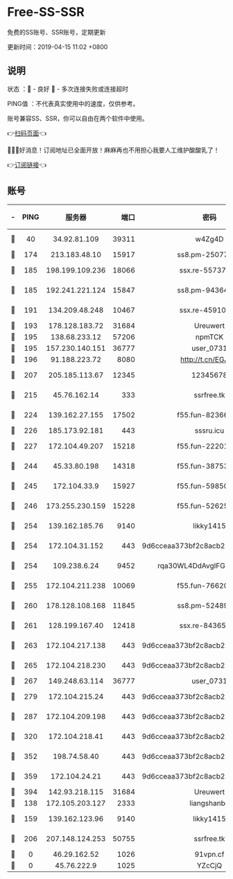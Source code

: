 # Free-SS-SSR

免费的SS账号、SSR账号，定期更新

更新时间：2019-04-15 11:02 +0800

## 说明

状态     ：🙂 - 良好 🙁 - 多次连接失败或连接超时

PING值   ：不代表真实使用中的速度，仅供参考。

账号兼容SS、SSR，你可以自由在两个软件中使用。

👉[扫码页面](https://liesauer.github.io/Free-SS-SSR/)👈

🎉🎉🎉好消息！订阅地址已全面开放！麻麻再也不用担心我要人工维护酸酸乳了！

👉[订阅链接](https://www.liesauer.net/yogurt/subscribe?ACCESS_TOKEN=DAYxR3mMaZAsaqUb)👈

## 账号

|-|PING|服务器|端口|密码|加密方式|区域|
|:----:|:----:|:-----:|-----:|:----:|:----:|:----:|
|🙂|40|34.92.81.109|39311|w4Zg4D|chacha20-ietf|US|
|🙂|174|213.183.48.10|15917|ss8.pm-25077402|rc4-md5|RU|
|🙂|185|198.199.109.236|18066|ssx.re-55737292|aes-256-cfb|US|
|🙂|185|192.241.221.124|15847|ss8.pm-94364968|aes-256-cfb|US|
|🙂|191|134.209.48.248|10467|ssx.re-45910781|aes-256-cfb|US|
|🙂|193|178.128.183.72|31684|Ureuwert|chacha20|US|
|🙂|195|138.68.233.12|57206|npmTCK|rc4-md5|US|
|🙂|195|157.230.140.151|36777|user_0731|chacha20|US|
|🙂|196|91.188.223.72|8080|http://t.cn/EGJIyrl|rc4-md5|RU|
|🙂|207|205.185.113.67|12345|12345678|aes-256-cfb|US|
|🙂|215|45.76.162.14|333|ssrfree.tk|aes-256-cfb|SG|
|🙂|224|139.162.27.155|17502|f55.fun-82366923|aes-256-cfb|SG|
|🙂|226|185.173.92.181|443|sssru.icu|rc4-md5|RU|
|🙂|227|172.104.49.207|15218|f55.fun-22201958|aes-256-cfb|SG|
|🙂|244|45.33.80.198|14318|f55.fun-38753180|aes-256-cfb|US|
|🙂|245|172.104.33.9|15927|f55.fun-59850834|aes-256-cfb|SG|
|🙂|246|173.255.230.159|15228|f55.fun-52625062|aes-256-cfb|US|
|🙂|254|139.162.185.76|9140|likky1415|aes-256-cfb|DE|
|🙂|254|172.104.31.152|443|9d6cceaa373bf2c8acb22e60b6a58be6|aes-256-cfb|US|
|🙂|254|109.238.6.24|9452|rqa30WL4DdAvgIFG6Fs3znzTa|aes-256-cfb|FR|
|🙂|255|172.104.211.238|10069|f55.fun-76620042|aes-256-cfb|US|
|🙂|260|178.128.108.168|11845|ss8.pm-52489011|aes-256-cfb|SG|
|🙂|261|128.199.167.40|12418|ssx.re-84365934|aes-256-cfb|SG|
|🙂|263|172.104.217.138|443|9d6cceaa373bf2c8acb22e60b6a58be6|aes-256-cfb|US|
|🙂|265|172.104.218.230|443|9d6cceaa373bf2c8acb22e60b6a58be6|aes-256-cfb|US|
|🙂|267|149.248.63.114|36777|user_0731|chacha20|CA|
|🙂|279|172.104.215.24|443|9d6cceaa373bf2c8acb22e60b6a58be6|aes-256-cfb|US|
|🙂|287|172.104.209.198|443|9d6cceaa373bf2c8acb22e60b6a58be6|aes-256-cfb|US|
|🙂|320|172.104.218.41|443|9d6cceaa373bf2c8acb22e60b6a58be6|aes-256-cfb|US|
|🙂|352|198.74.58.40|443|9d6cceaa373bf2c8acb22e60b6a58be6|aes-256-cfb|US|
|🙂|359|172.104.24.21|443|9d6cceaa373bf2c8acb22e60b6a58be6|aes-256-cfb|US|
|🙂|394|142.93.218.115|31684|Ureuwert|chacha20|IN|
|🙂|138|172.105.203.127|2333|liangshanbo|chacha20|JP|
|🙂|159|139.162.123.96|9140|likky1415|aes-256-cfb|JP|
|🙂|206|207.148.124.253|50755|ssrfree.tk|aes-256-cfb|SG|
|🙁|0|46.29.162.52|1026|91vpn.cf|rc4-md5|RU|
|🙁|0|45.76.222.9|1025|YZcCjQ|rc4-md5|JP|
